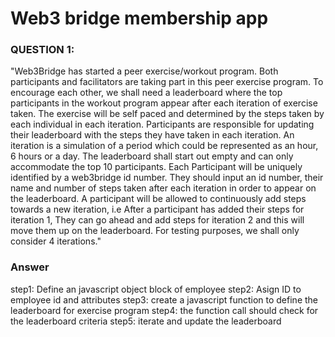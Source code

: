 # Web3 bridge membership app

### QUESTION 1:
"Web3Bridge has started a peer exercise/workout program. Both participants and
facilitators are taking part in this peer exercise program.
To encourage each other, we shall need a leaderboard where the top participants
in the workout program appear after each iteration of exercise taken. The exercise will
be self paced and determined by the steps taken by each individual in each iteration.
Participants are responsible for updating their leaderboard with the steps they
have taken in each iteration. An iteration is a simulation of a period which could be
represented as an hour, 6 hours or a day.
The leaderboard shall start out empty and can only accommodate the top 10
participants. Each Participant will be uniquely identified by a web3bridge id number.
They should input an id number, their name and number of steps taken after each
iteration in order to appear on the leaderboard.
A participant will be allowed to continuously add steps towards a new iteration,
i.e After a participant has added their steps for iteration 1, They can go ahead and add
steps for iteration 2 and this will move them up on the leaderboard. For testing
purposes, we shall only consider 4 iterations."

### Answer
step1: Define an javascript object block of employee
step2: Asign ID to employee id and attributes
step3: create a javascript function to define the leaderboard for exercise program
step4: the function call should check for the leaderboard criteria
step5: iterate and update the leaderboard
